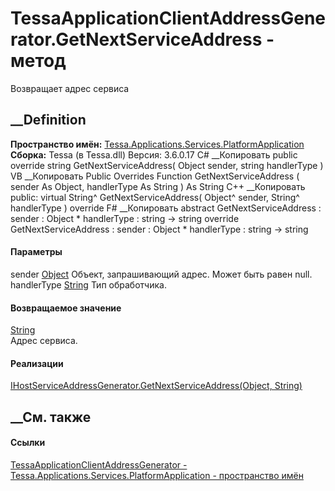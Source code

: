 # TessaApplicationClientAddressGenerator.GetNextServiceAddress - метод
Возвращает адрес сервиса
## __Definition
 **Пространство имён:**
[Tessa.Applications.Services.PlatformApplication](N_Tessa_Applications_Services_PlatformApplication.htm)  
 **Сборка:** Tessa (в Tessa.dll) Версия: 3.6.0.17
C# __Копировать
     public override string GetNextServiceAddress(
    	Object sender,
    	string handlerType
    )
VB __Копировать
     Public Overrides Function GetNextServiceAddress ( 
    	sender As Object,
    	handlerType As String
    ) As String
C++ __Копировать
     public:
    virtual String^ GetNextServiceAddress(
    	Object^ sender, 
    	String^ handlerType
    ) override
F# __Копировать
     abstract GetNextServiceAddress : 
            sender : Object * 
            handlerType : string -> string 
    override GetNextServiceAddress : 
            sender : Object * 
            handlerType : string -> string 
#### Параметры
sender [Object](https://learn.microsoft.com/dotnet/api/system.object)
    Объект, запрашивающий адрес. Может быть равен null.
handlerType [String](https://learn.microsoft.com/dotnet/api/system.string)
    Тип обработчика.
#### Возвращаемое значение
[String](https://learn.microsoft.com/dotnet/api/system.string)  
Адрес сервиса.
#### Реализации
[IHostServiceAddressGenerator.GetNextServiceAddress(Object,
String)](M_Tessa_Host_IHostServiceAddressGenerator_GetNextServiceAddress.htm)  
##  __См. также
#### Ссылки
[TessaApplicationClientAddressGenerator -
](T_Tessa_Applications_Services_PlatformApplication_TessaApplicationClientAddressGenerator.htm)
[Tessa.Applications.Services.PlatformApplication - пространство
имён](N_Tessa_Applications_Services_PlatformApplication.htm)
